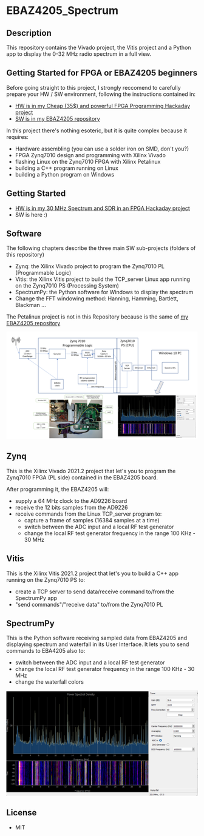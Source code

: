 # EBAZ4205_Spectrum

## Description

This repository contains the Vivado project, the Vitis project and a Python app to display the 0-32 MHz radio spectrum in a full view.

## Getting Started for FPGA or EBAZ4205 beginners

Before going straight to this project, I strongly reccomend to carefully prepare your HW / SW environment, following the instructions contained in:
* [HW is in my Cheap (35$) and powerful FPGA Programming Hackaday project](https://hackaday.io/project/187351-cheap-35-and-powerful-fpga-programming)
* [SW is in my EBAZ4205 repository](https://github.com/guido57/EBAZ4205)

In this project there's nothing esoteric, but it is quite complex because it requires: 
* Hardware assembling (you can use a solder iron on SMD, don't you?) 
* FPGA Zynq7010 design and programming with Xilinx Vivado 
* flashing Linux on the Zynq7010 FPGA with Xilinx Petalinux
* building a C++ program running on Linux
* building a Python program on Windows

## Getting Started

* [HW is in my 30 MHz Spectrum and SDR in an FPGA Hackaday project](https://hackaday.io/project/186329-30mhz-spectrum-and-sdr-in-a-fpga)
* SW is here :) 

## Software

The following chapters describe the three main SW sub-projects (folders of this repository)

* Zynq: the Xilinx Vivado project to program the Zynq7010 PL (Programmable Logic)
* Vitis: the Xilinx Vitis project to build the TCP_server Linux app running on the Zynq7010 PS (Processing System)
* SpectrumPy: the Python software for Windows to display the spectrum
* Change the FFT windowing method: Hanning, Hamming, Bartlett, Blackman ...

The Petalinux project is not in this Repository because is the same of [my EBAZ4205 repository](https://github.com/guido57/EBAZ4205)

![block diagram](https://github.com/guido57/EBAZ4205_SDR/blob/main/docs/slide.png)

## Zynq

This is the Xilinx Vivado 2021.2 project that let's you to program the Zynq7010 FPGA (PL side) contained in the EBAZ4205 board. 

After programming it, the EBAZ4205 will:

* supply a 64 MHz clock to the AD9226 board
* receive the 12 bits samples from the AD9226
* receive commands from the Linux TCP_server program to:
  * capture a frame of samples (16384 samples at a time)
  * switch between the ADC input and a local RF test generator  
  * change the local RF test generator frequency in the range 100 KHz - 30 MHz

## Vitis

This is the Xilinx Vitis 2021.2 project that let's you to build a C++ app running on the Zynq7010 PS to:
* create a TCP server to send data/receive command to/from the SpectrumPy app
* "send commands"/"receive data" to/from the Zynq7010 PL

## SpectrumPy

This is the Python software receiving sampled data from EBAZ4205 and displaying spectrum and waterfall in its User Interface.
It lets you to send commands to EBA4205 also to:
  * switch between the ADC input and a local RF test generator  
  * change the local RF test generator frequency in the range 100 KHz - 30 MHz
  * change the waterfall colors
  
  ![](https://github.com/guido57/EBAZ4205_SDR/blob/main/docs/SpectrumPy.png)


## License

* MIT
